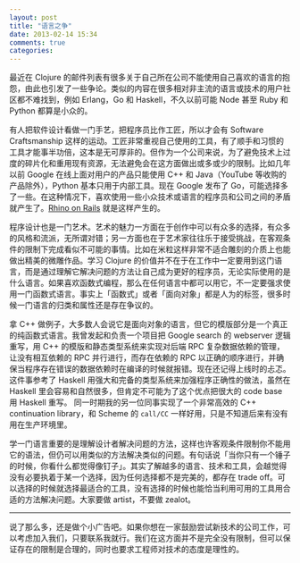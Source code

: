 ```yaml
---
layout: post
title: "语言之争"
date: 2013-02-14 15:34
comments: true
categories: 
---
```


最近在 Clojure 的邮件列表有很多关于自己所在公司不能使用自己喜欢的语言的抱怨，由此也引发了一些争论。类似的内容在很多相对非主流的语言或技术的用户社区都不难找到，例如 Erlang，Go 和 Haskell，不久以前可能 Node 甚至 Ruby 和 Python 都算是小众的。

<!--more-->

有人把软件设计看做一门手艺，把程序员比作工匠，所以才会有 Software Craftsmanship 这样的运动。工匠非常重视自己使用的工具，有了顺手和习惯的工具才能事半功倍，这本是无可厚非的。但作为一个公司来说，为了避免技术上过度的碎片化和重用现有资源，无法避免会在这方面做出或多或少的限制。比如几年以前 Google 在线上面对用户的产品只能使用 C++ 和 Java（YouTube 等收购的产品除外），Python 基本只用于内部工具。现在 Google 发布了 Go，可能选择多了一些。在这种情况下，喜欢使用一些小众技术或语言的程序员和公司之间的矛盾就产生了。[Rhino on Rails](http://steve-yegge.blogspot.kr/2007/06/rhino-on-rails.html) 就是这样产生的。

程序设计也是一门艺术。艺术的魅力一方面在于创作中可以有众多的选择，有众多的风格和流派，无所谓对错；另一方面也在于艺术家往往乐于接受挑战，在客观条件的限制下完成看似不可能的事情。比如在米粒这样非常不适合雕刻的介质上也能做出精美的微雕作品。学习 Clojure 的价值并不在于在工作中一定要用到这门语言，而是通过理解它解决问题的方法让自己成为更好的程序员，无论实际使用的是什么语言。如果喜欢函数式编程，那么在任何语言中都可以用它，不一定要强求使用一门函数式语言。事实上「函数式」或者「面向对象」都是人为的标签，很多时候一门语言的归类和属性还是存在争议的。

拿 C++ 做例子，大多数人会说它是面向对象的语言，但它的模版部分是一个真正的纯函数式语言。我曾发起和负责一个项目把 Google search 的 webserver 逻辑重写，用 C++ 的模版和静态类型系统来实现对后端 RPC 复杂数据依赖的管理，让没有相互依赖的 RPC 并行进行，而存在依赖的 RPC 以正确的顺序进行，并确保当程序存在错误的数据依赖时在编译的时候就报错。现在还记得上线时的忐忑。这件事参考了 Haskell 用强大和完备的类型系统来加强程序正确性的做法，虽然在 Haskell 里会容易和自然很多，但肯定不可能为了这个优点把很大的 code base 用 Haskell 重写。 同一时期我的另一位同事实现了一个非常高效的 C++ continuation library，和 Scheme 的 `call/CC` 一样好用，只是不知道后来有没有用在生产环境里。

学一门语言重要的是理解设计者解决问题的方法，这样也许客观条件限制你不能用它的语法，但仍可以用类似的方法解决类似的问题。有句话说「当你只有一个锤子的时候，你看什么都觉得像钉子」。其实了解越多的语言、技术和工具，会越觉得没有必要执着于某一个选择，因为任何选择都不是完美的，都存在 trade off。可以选择的时候就选择最适合的工具，没有选择的时候也能恰当利用可用的工具用合适的方法解决问题。大家要做 artist，不要做 zealot。

---

说了那么多，还是做个小广告吧。如果你想在一家鼓励尝试新技术的公司工作，可以考虑加入我们，只要联系我就行。我们在这方面并不是完全没有限制，但可以保证存在的限制是合理的，同时也要求工程师对技术的态度是理性的。